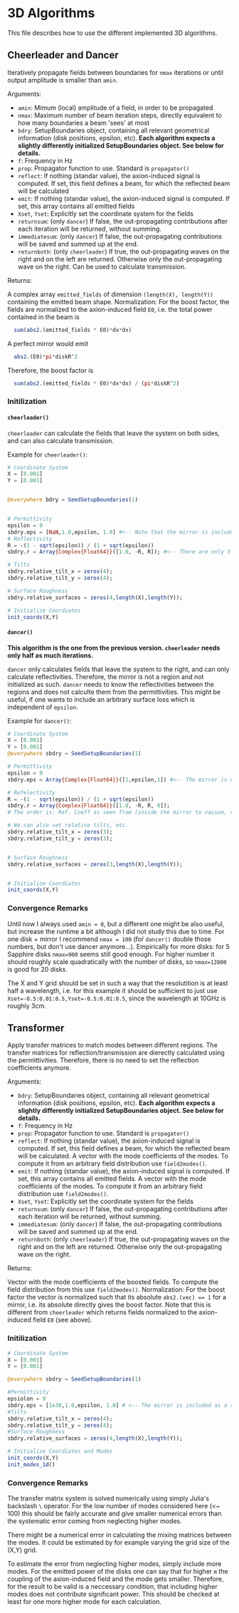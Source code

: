 # 3D Algorithms
This file describes how to use the different implemented 3D algorithms.

## Cheerleader and Dancer
Iteratively propagate fields between boundaries for `nmax` iterations or until output amplitude is smaller than `amin`.

Arguments:
* `amin`:           Mimum (local) amplitude of a field, in order to be propagated
* `nmax`:           Maximum number of beam iteration steps, directly equivalent to how many boundaries a beam 'sees' at most
* `bdry`:           SetupBoundaries object, containing all relevant geometrical information (disk positions, epsilon, etc). **Each algorithm expects a slightly differently initialized SetupBoundaries object. See below for details.**
* `f`:              Frequency in Hz
* `prop`:           Propagator function to use. Standard is `propagator()`
* `reflect`:        If nothing (standar value), the axion-induced signal is computed.
                    If set, this field defines a beam, for which the reflected beam will be calculated
* `emit`:           If nothing (standar value), the axion-induced signal is computed.
                    If set, this array contains all emitted fields
* `Xset`, `Yset`:   Explicitly set the coordinate system for the fields
* `returnsum`:      (only `dancer`) If false, the out-propagating contributions after each iteration will be returned, without summing.
* `immediatesum`:   (only `dancer`) If false, the out-propagating contributions will be saved and summed up at the end.
* `returnboth`:     (only `cheerleader`) If true, the out-propagating waves on the right and on the left are returned. Otherwise only the out-propagating wave on the right. Can be used to calculate transmission.

Returns:

A complex array `emitted_fields` of dimension `(length(X), length(Y))` containing the emitted beam shape.
Normalization: For the boost factor, the fields are normalized to the axion-induced field `E0`, i.e. the total power contained in the beam is
```julia
  sum(abs2.(emitted_fields * E0)*dx*dx)
```
A perfect mirror would emit
```julia
  abs2.(E0)*pi*diskR^2
```
Therefore, the boost factor is
```julia
  sum(abs2.(emitted_fields * E0)*dx*dx) / (pi*diskR^2)
```

### Initilization
#### `cheerleader()`
`cheerleader` can calculate the fields that leave the system on both sides, and can also calculate transmission.

Example for `cheerleader()`:
```julia
# Coordinate System
X = [0.001]
Y = [0.001]


@everywhere bdry = SeedSetupBoundaries(1)


# Permittivity
epsilon = 9
sbdry.eps = [NaN,1.0,epsilon, 1.0] #<-- Note that the mirror is included with a NaN, but we have 4 regions
# Reflectivity
R = -(1 - sqrt(epsilon)) / (1 + sqrt(epsilon))
sbdry.r = Array{Complex{Float64}}([1.0, -R, R]); #<-- There are only 3 boundaries between regions, so 3 reflectivities

# Tilts
sbdry.relative_tilt_x = zeros(4);
sbdry.relative_tilt_y = zeros(4);

# Surface Roughness
sbdry.relative_surfaces = zeros(4,length(X),length(Y));

# Initialize Coordiates
init_coords(X,Y)
```

#### `dancer()`
**This algorithm is the one from the previous version. `cheerleader` needs only half as much iterations.**

`dancer` only calculates fields that leave the system to the right, and can only calculate reflectivities. Therefore, the mirror is not a region and not initialized as such.
`dancer` needs to know the reflectivities between the regions and does not calculte them from the permittivities. This might be useful, if one wants to include an arbitrary surface loss which is independent of `epsilon`.

Example for `dancer()`:
```julia
# Coordinate System
X = [0.001]
Y = [0.001]
@everywhere sbdry = SeedSetupBoundaries(1)

# Permittivity
epsilon = 9
sbdry.eps = Array{Complex{Float64}}([1,epsilon,1]) #<-- The mirror is not included as a region

# Refelectivity
R = -(1 - sqrt(epsilon)) / (1 + sqrt(epsilon))
sbdry.r = Array{Complex{Float64}}([1.0, -R, R, 0]);
# The order is: Ref. Coeff as seen from [inside the mirror to vacuum, vacuum to disk, disk to vacuum, vacuum to receiver (should be 0)]

# We can also set relative tilts, etc.
sbdry.relative_tilt_x = zeros(3);
sbdry.relative_tilt_y = zeros(3);


# Surface Roughness
sbdry.relative_surfaces = zeros(3,length(X),length(Y));


# Initialize Coordiates
init_coords(X,Y)
```

### Convergence Remarks
Until now I always used `amin = 0`, but a different one might be also useful, but increase the runtime a bit although I did not study this due to time. For one disk + mirror I recommend ``nmax = 100`` (foŕ `dancer()` double those numbers, but don't use dancer anymore...).
Empirically for more disks: for 5 Sapphire disks ``nmax=900`` seems still good enough. For higher number it should roughly scale quadratically with the number of disks, so ``nmax=12800`` is good for 20 disks.

The X and Y grid should be set in such a way that the resolutition is at least half a wavelength, i.e. for this example it should be sufficient to just use ``Xset=-0.5:0.01:0.5,Yset=-0.5:0.01:0.5``, since the wavelength at 10GHz is roughly 3cm.



## Transformer
Apply transfer matrices to match modes between different regions.
The transfer matrices for reflection/transmission are dierectly calculated using the permittivities. Therefore, there is no need to set the reflection coefficients anymore.

Arguments:
* `bdry`:           SetupBoundaries object, containing all relevant geometrical information (disk positions, epsilon, etc). **Each algorithm expects a slightly differently initialized SetupBoundaries object. See below for details.**
* `f`:              Frequency in Hz
* `prop`:           Propagator function to use. Standard is `propagator()`
* `reflect`:        If nothing (standar value), the axion-induced signal is computed.
                    If set, this field defines a beam, for which the reflected beam will be calculated.
                    A vector with the mode coefficients of the modes. To compute it from an arbitrary field distribution use `field2modes()`.
* `emit`:           If nothing (standar value), the axion-induced signal is computed.
                    If set, this array contains all emitted fields.
                    A vector with the mode coefficients of the modes. To compute it from an arbitrary field distribution use `field2modes()`.
* `Xset`, `Yset`:   Explicitly set the coordinate system for the fields
* `returnsum`:      (only `dancer`) If false, the out-propagating contributions after each iteration will be returned, without summing.
* `immediatesum`:   (only `dancer`) If false, the out-propagating contributions will be saved and summed up at the end.
* `returnboth`:     (only `cheerleader`) If true, the out-propagating waves on the right and on the left are returned. Otherwise only the out-propagating wave on the right.

Returns:

Vector with the mode coefficients of the boosted fields. To compute the field distribution from this use `field2modes()`.
Normalization: For the boost factor the vector is normalized such that its absolute `abs2.(vec) == 1` for a mirror, i.e. its absolute directly gives the boost factor. Note that this is different from `cheerleader` which returns fields normalized to the axion-induced field `E0` (see above).


### Initilization
```julia
# Coordinate System
X = [0.001]
Y = [0.001]

@everywhere sbdry = SeedSetupBoundaries(1)

#Permittivity
epsiolon = 9
sbdry.eps = [1e30,1.0,epsilon, 1.0] # <-- The mirror is included as a region with high permittivity
#Tilts
sbdry.relative_tilt_x = zeros(4);
sbdry.relative_tilt_y = zeros(4);
#Surface Roughness
sbdry.relative_surfaces = zeros(4,length(X),length(Y));

# Initialize Coordiates and Modes
init_coords(X,Y)
init_modes_1d()
```

### Convergence Remarks
The transfer matrix system is solved numerically using simply Julia's backslash `\` operator. For the low number of modes considered here (<~ 100) this should be fairly accurate and give smaller numerical errors than the systematic error coming from neglecting higher modes.

There might be a numerical error in calculating the mixing matrices between the modes. It could be estimated by for example varying the grid size of the (X,Y) grid.

To estimate the error from neglecting higher modes, simply include more modes. For the emitted power of the disks one can say that for higher `m` the coupling of the axion-induced field and the mode gets smaller. Therefore, for the result to be valid is a neccessary condition, that including higher modes does not contribute significant power. This should be checked at least for one more higher mode for each calculation.
